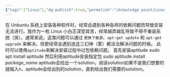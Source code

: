 ```yaml
---
{"tags":["Linux"],"dg-publish":true,"permalink":"/knowledge point/Linux/apt解决依赖版本冲突/","dgPassFrontmatter":true}
---
```


在 Unbuntu 系统上安装各种软件时，经常会遇到各种各样的依赖问题而导致安装无法进行。我作为一枚 Linux 小白正深受其苦，经常越弄越乱导致不得不重装系统（哭）。通常来说，这类问题可以通过 `更换下载源`、`apt-get update` 和 `apt-get upgrade` 来解决。但更经常会遇到连这三幻神（雾）都没法解决问题的时候。
此时可以使用`aptitude`来解决安装过程中过包依赖问题。
首先安装aptitude
	sudo apt install aptitude
然后利用aptitude安装指定包
	sudo aptitude install *package_name*
aptitude会给出一个solution，阅读solution如果不是我们想要的就输入n，aptitude会给出别的solution，直到给出我们需要的solution。